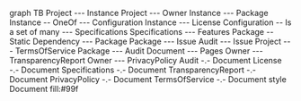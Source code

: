graph TB
  Project --- Instance
  Project --- Owner
  Instance --- Package
  Instance -- OneOf --- Configuration
  Instance --- License
  Configuration -- Is a set of many --- Specifications
  Specifications --- Features
  Package -- Static Dependency --- Package
  Package --- Issue
  Audit --- Issue
  Project --- TermsOfService
  Package --- Audit
  Document --- Pages
  Owner --- TransparencyReport
  Owner --- PrivacyPolicy
  Audit -.- Document
  License -.- Document
  Specifications -.- Document
  TransparencyReport -.- Document
  PrivacyPolicy -.- Document
  TermsOfService -.- Document
  style Document fill:#99f
